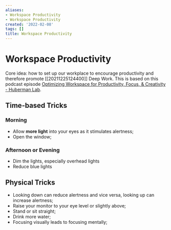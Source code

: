 ```yaml
---
aliases:
- Workspace Productivity
- Workspace Productivity
created: '2022-02-08'
tags: []
title: Workspace Productivity
---
```


# Workspace Productivity

Core idea: how to set up our workplace to encourage productivity and therefore promote [[20211225124400]] Deep Work. This is based on this podcast episode [Optimizing Workspace for Productivity, Focus, & Creativity - Huberman Lab](https://hubermanlab.com/optimizing-workspace-for-productivity-focus-and-creativity/).

## Time-based Tricks

### Morning

- Allow **more light** into your eyes as it stimulates alertness;
- Open the window;

### Afternoon or Evening

- Dim the lights, especially overhead lights
- Reduce blue lights

## Physical Tricks

- Looking down can reduce alertness and vice versa, looking up can increase alertness;
- Raise your monitor to your eye level or slightly above;
- Stand or sit straight;
- Drink more water;
- Focusing visually leads to focusing mentally;